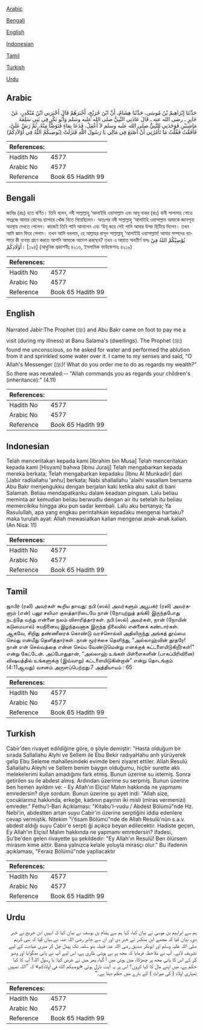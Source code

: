 [Arabic](#arabic)

[Bengali](#bengali)

[English](#english)

[Indonesian](#indonesian)

[Tamil](#tamil)

[Turkish](#turkish)

[Urdu](#urdu)

## Arabic


<div dir="rtl" lang="ar" style={{fontSize:'larger',backgroundColor:'#f8f9fa',padding:20}}>
حَدَّثَنَا إِبْرَاهِيمُ بْنُ مُوسَى، حَدَّثَنَا هِشَامٌ، أَنَّ ابْنَ جُرَيْجٍ، أَخْبَرَهُمْ قَالَ أَخْبَرَنِي ابْنُ مُنْكَدِرٍ، عَنْ جَابِرٍ ـ رضى الله عنه ـ قَالَ عَادَنِي النَّبِيُّ صلى الله عليه وسلم وَأَبُو بَكْرٍ فِي بَنِي سَلِمَةَ مَاشِيَيْنِ فَوَجَدَنِي النَّبِيُّ صلى الله عليه وسلم لاَ أَعْقِلُ، فَدَعَا بِمَاءٍ فَتَوَضَّأَ مِنْهُ، ثُمَّ رَشَّ عَلَىَّ، فَأَفَقْتُ فَقُلْتُ مَا تَأْمُرُنِي أَنْ أَصْنَعَ فِي مَالِي يَا رَسُولَ اللَّهِ فَنَزَلَتْ ‏(‏يُوصِيكُمُ اللَّهُ فِي أَوْلاَدِكُمْ‏)‏
</div>
<div style={{backgroundColor:'#f8f9fa',padding:20, marginBottom: 10}}><table> <thead> <tr> <th>References:</th> <th></th> </tr> </thead> <tbody><tr><td>Hadith No</td><td>4577</td></tr><tr><td>Arabic No</td><td>4577</td></tr><tr><td>Reference</td><td>Book 65 Hadith 99</td></tr></tbody></table></div>

## Bengali


<div dir="ltr" lang="bn" style={{fontSize:'larger',backgroundColor:'#f8f9fa',padding:20}}>
জাবির (রাঃ) হতে বর্ণিত। তিনি বলেন, নবী সাল্লাল্লাহু ‘আলাইহি ওয়াসাল্লাম এবং আবূ বাকর (রাঃ) বানী সালামাহ গোত্রে পদব্রজে আমার রোগের ব্যাপারে খোঁজ নিতে গিয়েছিলেন। অতঃপর নবী সাল্লাল্লাহু ‘আলাইহি ওয়াসাল্লাম আমাকে জ্ঞানশূন্য অবস্থায় দেখতে পেলেন। কাজেই তিনি পানি আনালেন এবং ‘উযূ করে সেই পানি আমার উপর ছিটিয়ে দিলেন। তখন আমি জ্ঞান ফিরে পেলাম। তখন আমি বললাম, হে আল্লাহর রাসূল সাল্লাল্লাহু ‘আলাইহি ওয়াসাল্লাম! আমার সম্পদের ব্যাপারে কী ব্যবস্থা গ্রহণ করতে আপনি আমাকে আদেশ করছেন? তখন এ আয়াত অবতীর্ণ হলঃ يُوْصِيْكُمْ اللهُ فِيْ أَوْلَادِكُمْ। [১৯৪] (আধুনিক প্রকাশনীঃ ৪২১৬, ইসলামিক ফাউন্ডেশনঃ ৪২১৯)
</div>
<div style={{backgroundColor:'#f8f9fa',padding:20, marginBottom: 10}}><table> <thead> <tr> <th>References:</th> <th></th> </tr> </thead> <tbody><tr><td>Hadith No</td><td>4577</td></tr><tr><td>Arabic No</td><td>4577</td></tr><tr><td>Reference</td><td>Book 65 Hadith 99</td></tr></tbody></table></div>

## English


<div dir="ltr" lang="en" style={{fontSize:'larger',backgroundColor:'#f8f9fa',padding:20}}>
Narrated Jabir:The Prophet (ﷺ) and Abu Bakr came on foot to pay me a visit (during my illness) at Banu Salama's (dwellings). The Prophet (ﷺ) found me unconscious, so he asked for water and performed the ablution from it and sprinkled some water over it. I came to my senses and said, "O Allah's Messenger (ﷺ)! What do you order me to do as regards my wealth?" So there was revealed:-- "Allah commands you as regards your children's (inheritance):" (4.11)
</div>
<div style={{backgroundColor:'#f8f9fa',padding:20, marginBottom: 10}}><table> <thead> <tr> <th>References:</th> <th></th> </tr> </thead> <tbody><tr><td>Hadith No</td><td>4577</td></tr><tr><td>Arabic No</td><td>4577</td></tr><tr><td>Reference</td><td>Book 65 Hadith 99</td></tr></tbody></table></div>

## Indonesian


<div dir="ltr" lang="id" style={{fontSize:'larger',backgroundColor:'#f8f9fa',padding:20}}>
Telah menceritakan kepada kami [Ibrahim bin Musa] Telah menceritakan kepada kami [Hisyam] bahwa [Ibnu Juraij] Telah mengabarkan kepada mereka berkata; Telah mengabarkan kepadaku [Ibnu Al Munkadir] dari [Jabir radliallahu 'anhu] berkata; Nabi shallallahu 'alaihi wasallam bersama Abu Bakr menjengukku dengan berjalan kaki ketika aku sakit di bani Salamah. Beliau mendapatkanku dalam keadaan pingsan. Lalu beliau meminta air kemudian beliau berwudlu dengan air itu setelah itu beliau memercikiku hingga aku pun sadar kembali. Lalu aku bertanya; Ya Rasulullah, apa yang engkau perintahkan kepadaku mengenai hartaku? maka turulah ayat: Allah mewasiatkan kalian mengenai anak-anak kalian. (An Nisa: 11)
</div>
<div style={{backgroundColor:'#f8f9fa',padding:20, marginBottom: 10}}><table> <thead> <tr> <th>References:</th> <th></th> </tr> </thead> <tbody><tr><td>Hadith No</td><td>4577</td></tr><tr><td>Arabic No</td><td>4577</td></tr><tr><td>Reference</td><td>Book 65 Hadith 99</td></tr></tbody></table></div>

## Tamil


<div dir="ltr" lang="ta" style={{fontSize:'larger',backgroundColor:'#f8f9fa',padding:20}}>
ஜாபிர் (ரலி) அவர்கள் கூறிய தாவது: நபி (ஸல்) அவர்களும் அபூபக்ர் (ரலி) அவர்களும் (என்) பனூ சலிமா குலத்தாரிடையே நான் (நோயுற்றுத் தங்கி) இருந்தபோது நடந்தே வந்து என்னை நலம் விசாரித்தார்கள். நபி (ஸல்) அவர்கள், நான் (நோயின் கடுமையால்) சுயநினைவு இழந்தவனாக இருந்த நிலையில் என்னைக் கண்டார்கள். ஆகவே, சிறிது தண்ணீரைக் கொண்டு வரச்சொல்லி அதிலிருந்து அங்கத் தூய்மை செய்து என்மீது தெளித்தார்கள். நான் மூர்ச்சை தெளிந்து, “அல்லாஹ்வின் தூதரே! நான் என் செல்வத்தை என்ன செய்ய வேண்டுமென்று எனக்குக் கட்டளையிடுகிறீர்கள்!” என்று கேட்டேன். அப்போதுதான், “அல்லாஹ் உங்கள் பிள்ளைகளின் (பாகப்பிரிவினை) விஷயத்தில் உங்களுக்கு (இவ்வாறு) கட்டளையிடுகின்றான்” என்று தொடங்கும் (4:11ஆவது) வசனம் அருளப்பெற்றது.7 அத்தியாயம் : 65
</div>
<div style={{backgroundColor:'#f8f9fa',padding:20, marginBottom: 10}}><table> <thead> <tr> <th>References:</th> <th></th> </tr> </thead> <tbody><tr><td>Hadith No</td><td>4577</td></tr><tr><td>Arabic No</td><td>4577</td></tr><tr><td>Reference</td><td>Book 65 Hadith 99</td></tr></tbody></table></div>

## Turkish


<div dir="ltr" lang="tr" style={{fontSize:'larger',backgroundColor:'#f8f9fa',padding:20}}>
Cabir'den rivayet edildiğine göre, o şöyle demiştir: "Hasta olduğum bir sırada Sallallahu Alyhi ve Sellem ile Ebu Bekir radıyaHahu anh yürüyerek gelip Ebu Seleme mahallesindeki evimde beni ziyaret ettiler. Allah Resulü Sallallahu Aleyhi ve Sellem benim baygın olduğumu, hiçbir surette aklı melekelerimi kullan amadığımı fark etmiş. Bunun üzerine su istemiş. Sonra getirilen su ile abdest almış. Ardından üzerime su serpmiş. Bunun üzerine ben hemen ayıldım ve: - Ey Allah'ın Elçisi! Malım hakkında ne yapmamı emredersin? diye sordum. Bunun üzerine şu ayet indi: "Allah size, çocuklarınız hakkında, erkeğe, kadının payının iki misli (miras vermenizi) emreder." Fethu'l-Bari Açıklaması: "Kitabu'l-vudu / Abdest Bölümü"nde Hz. Nebi'in, abdestten artan suyu Cabir'in üzerine serptiğini iddia edenlere cevap vermiştik. Nitekim "i'tisam Bölümü"nde de Allah Resulü'nün s.a.v. abdest aldığı suyu Cabir'e serpti ği açıkça beyan edilecektir. Hadiste geçen, Ey Allah'ın Elçisi! Malım hakkında ne yapmamı emredersin? ifadesi, Şu'be'den gelen rivayette şu şekildedir: "Ey Allah'ın Resulü! Ben ölürsem mirasım kime aittir. Bana yalnızca kelale yoluyla mirasçı olur." Bu ifadenin açıklaması, "Feraiz Bölümü"nde yapllacaktır
</div>
<div style={{backgroundColor:'#f8f9fa',padding:20, marginBottom: 10}}><table> <thead> <tr> <th>References:</th> <th></th> </tr> </thead> <tbody><tr><td>Hadith No</td><td>4577</td></tr><tr><td>Arabic No</td><td>4577</td></tr><tr><td>Reference</td><td>Book 65 Hadith 99</td></tr></tbody></table></div>

## Urdu


<div dir="rtl" lang="ur" style={{fontSize:'larger',backgroundColor:'#f8f9fa',padding:20}}>
ہم سے ابراہیم بن موسیٰ نے بیان کیا، کہا ہم سے ہشام بن یوسف نے بیان کیا کہ انہیں ابن جریج نے خبر دی، بیان کیا کہ مجھے ابن منکدر نے خبر دی اور ان سے جابر رضی اللہ عنہ نے بیان کیا کہ نبی کریم صلی اللہ علیہ وسلم اور ابوبکر صدیق رضی اللہ عنہ قبیلہ بنو سلمہ تک پیدل چل کر میری عیادت کے لیے تشریف لائے۔ آپ نے ملاحظہ فرمایا کہ مجھ پر بے ہوشی طاری ہے، اس لیے آپ نے پانی منگوایا اور وضو کر کے اس کا پانی مجھ پر چھڑکا، میں ہوش میں آ گیا، پھر میں نے عرض کیا: یا رسول اللہ! آپ کا کیا حکم ہے، میں اپنے مال کا کیا کروں؟ اس پر یہ آیت نازل ہوئی «يوصيكم الله في أولادكم‏» کہ ”اللہ تمہیں تمہاری اولاد ( کی میراث ) کے بارے میں حکم دیتا ہے۔“
</div>
<div style={{backgroundColor:'#f8f9fa',padding:20, marginBottom: 10}}><table> <thead> <tr> <th>References:</th> <th></th> </tr> </thead> <tbody><tr><td>Hadith No</td><td>4577</td></tr><tr><td>Arabic No</td><td>4577</td></tr><tr><td>Reference</td><td>Book 65 Hadith 99</td></tr></tbody></table></div>